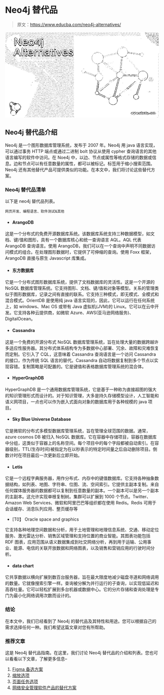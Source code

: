 # Neo4j 替代品

> 原文：<https://www.educba.com/neo4j-alternatives/>

![Neo4j Alternatives](img/38aa4bd8a7da347cc024d371b3aba185.png)



## Neo4j 替代品介绍

Neo4j 是一个图形数据库管理系统，发布于 2007 年。Neo4j 用 java 语言实现，可以通过事务 HTTP 端点或通过二进制 bolt 协议从使用 cypher 查询语言的其他语言编写的软件中访问。在 Noe4j 中，以边、节点或属性等格式存储的数据或信息。边和节点可以有任意数量的属性，都可以被标记。标签用于缩小搜索范围。Neo4j 还有其他替代产品可提供类似的功能。在本文中，我们将讨论这些替代方案。

### Neo4j 替代品清单

以下是 neo4j 替代品列表。

<small>网页开发、编程语言、软件测试&其他</small>

*   #### ArangoDB

这是一个分布式的免费开源数据库系统。该数据库系统支持三种数据模型，如文档、键/值和图形，具有一个数据库核心和统一查询语言 AQL。AQL 代表 ArangoDB 查询语言。使用 ArangoDB，我们可以在一个查询中声明不同数据访问模式的组合。在处理图形数据时，它提供了可伸缩的查询。使用 Foxx 框架，ArangoDB 直接与原生 Javascript 库集成。

*   #### 东方数据库

它是一个分布式图形数据库系统，提供了文档数据库的灵活性。这是一个开源的 NoSQL 数据库管理系统。它支持图形、文档、键/值和对象等模型。关系的管理类似于图形数据库，记录之间有直接的联系。它支持三种模式，即无模式、全模式和混合模式。OrientDB 是使用纯 java 语言实现的，因此，它可以运行在任何系统上，如 windows、Mac OS 或带有 Java 虚拟机(JVM)的 Linux。它可以在云中开发。它支持各种云提供商，如微软 Azure、AWS(亚马逊网络服务)、DigitalOcean。

*   #### Cassandra

这是一个免费的开源分布式 NoSQL 数据库管理系统，旨在处理大量的数据跨越许多适应性服务器。其分布式体系结构专为多数据中心部署、冗余、故障和灾难恢复而定制。它引入了 CQL，这意味着 Cassandra 查询语言是一个访问 Cassandra 的接口，作为传统 SQL 语言的替代。Cassandra 自动将数据复制到多个节点以实现容错。复制策略是可配置的。它是键值和表格数据库管理系统的混合体。

*   #### HyperGraphDB

HyperGraphDB 是一个通用数据库管理系统，它是基于一种称为直接超图的强大的知识管理形式而设计的。对于知识管理，大多是持久存储模型设计，人工智能和语义网项目，一点也可以作为嵌入式面向对象的数据库用于各种规模的 java 项目。

*   #### Sky Blue Universe Database

它是微软的分布式多模型数据库管理系统，旨在管理全球范围的数据。通常，azure cosmos DB 被归入 NoSQL 数据库。它在容器中存储项目，容器在数据库中分组，这类似于容器上的名称空间。每个项目中的每个字段都被自动索引。在容器级别，TTL(生存时间)被指定为在以秒表示的特定时间量之后自动删除项目。倒数计时在项目最后一次更新后立即开始。

*   #### Letis

它是一个远程字典服务器，用作分布式、内存中的键值数据库。它支持各种抽象数据结构，如列表、地图、字符串、位图、流、空间索引。它提供主副本复制。来自任何媒体服务器的数据都可以复制到任意数量的副本。一个副本可以是另一个副本的主副本。这允许实现单根复制树。集群可以扩展到 1000 个节点。Twitter、Amazon Web Services、微软和阿里巴巴等组织都在使用 Redis。Redis 可用于会话缓存、消息队列应用、整页缓存等

*   [T0】 Oracle space and graphics

它支持各种地理空间数据和分析，用于土地管理和地理信息系统、交通、移动定位服务、激光雷达分析、销售区域管理和支持位置的商业智能。其图表功能包括 RDF 图表，应用范围从语义数据集成到社交网络分析，再到用于运输、公用事业、能源、电信的关联开放数据和网络图表，以及销售和营销应用的行驶时间分析。

*   #### data chart

它共享数据以横向扩展到数百台服务器，旨在最大限度地减少磁盘寻道和网络调用的数量。它就像搜索引擎一样。查询被分解为并行运行的子查询，以实现低延迟和高吞吐量。它可以轻松扩展到多台机器或数据中心。它的分片存储和查询处理是专门为最小化网络调用次数而设计的。

### 结论

在本文中，我们已经看到了 Neo4j 的替代品及其特性和用途。您可以根据自己的需求选择任何一种。我们希望这篇文章对您有所帮助。

### 推荐文章

这是 Neo4j 替代品指南。在这里，我们讨论 Neo4j 替代品的介绍和列表。您也可以看看以下文章，了解更多信息–

1.  [Figma 备选方案](https://www.educba.com/figma-alternatives/)
2.  [缩放选项](https://www.educba.com/zoom-alternatives/)
3.  [页面任务选项](https://www.educba.com/pagerduty-alternatives/)
4.  [网络安全管理软件产品的替代方案](https://www.educba.com/solarwinds-alternatives/)






